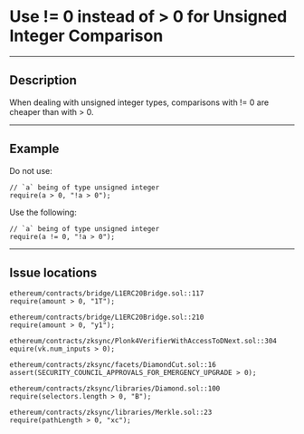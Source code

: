 # Use != 0 instead of > 0 for Unsigned Integer Comparison
__________
## Description

When dealing with unsigned integer types, comparisons with != 0 are cheaper than with > 0.
__________
## Example

Do not use:
```
// `a` being of type unsigned integer
require(a > 0, "!a > 0");
```

Use the following:
```
// `a` being of type unsigned integer
require(a != 0, "!a > 0");
```
__________
## Issue locations

```
ethereum/contracts/bridge/L1ERC20Bridge.sol::117
require(amount > 0, "1T");

ethereum/contracts/bridge/L1ERC20Bridge.sol::210
require(amount > 0, "y1");

ethereum/contracts/zksync/Plonk4VerifierWithAccessToDNext.sol::304
equire(vk.num_inputs > 0);

ethereum/contracts/zksync/facets/DiamondCut.sol::16
assert(SECURITY_COUNCIL_APPROVALS_FOR_EMERGENCY_UPGRADE > 0);

ethereum/contracts/zksync/libraries/Diamond.sol::100
require(selectors.length > 0, "B");

ethereum/contracts/zksync/libraries/Merkle.sol::23
require(pathLength > 0, "xc");
```